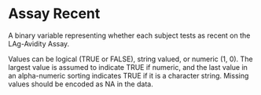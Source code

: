 # Assay Recent

A binary variable representing whether each subject tests as recent on the LAg-Avidity Assay.

Values can be logical (TRUE or FALSE), string valued, or numeric (1, 0). The largest value is assumed to indicate TRUE if numeric, and the last value in an alpha-numeric sorting indicates TRUE if it is a character string. Missing values should be encoded as NA in the data.
